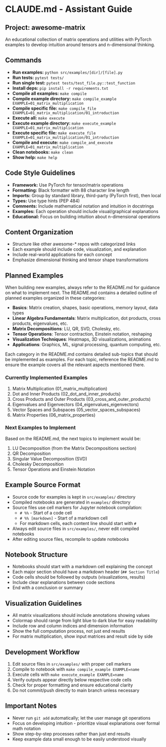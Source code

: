 # CLAUDE.md - Assistant Guide

## Project: awesome-matrix
An educational collection of matrix operations and utilities with PyTorch examples to develop intuition around tensors and n-dimensional thinking.

## Commands
- **Run examples:** `python src/examples/[dir]/[file].py`  
- **Run tests:** `pytest tests/`
- **Run single test:** `pytest tests/test_file.py::test_function`
- **Install deps:** `pip install -r requirements.txt`
- **Compile all examples:** `make compile`
- **Compile example directory:** `make compile_example EXAMPLE=01_matrix_multiplication`
- **Compile specific file:** `make compile_file EXAMPLE=01_matrix_multiplication/01_introduction`
- **Execute all:** `make execute`
- **Execute example directory:** `make execute_example EXAMPLE=01_matrix_multiplication`
- **Execute specific file:** `make execute_file EXAMPLE=01_matrix_multiplication/01_introduction`
- **Compile and execute:** `make compile_and_execute EXAMPLE=01_matrix_multiplication`
- **Clean notebooks:** `make clean`
- **Show help:** `make help`

## Code Style Guidelines
- **Framework:** Use PyTorch for tensor/matrix operations
- **Formatting:** Black formatter with 88 character line length
- **Imports:** Group by standard library, third-party (PyTorch first), then local
- **Types:** Use type hints (PEP 484)
- **Comments:** Include mathematical notation and intuition in docstrings
- **Examples:** Each operation should include visual/graphical explanations
- **Educational:** Focus on building intuition about n-dimensional operations

## Content Organization
- Structure like other awesome-* repos with categorized links
- Each example should include code, visualization, and explanation
- Include real-world applications for each concept
- Emphasize dimensional thinking and tensor shape transformations

## Planned Examples
When building new examples, always refer to the README.md for guidance on what to implement next. The README.md contains a detailed outline of planned examples organized in these categories:

- **Basics**: Matrix creation, shapes, basic operations, memory layout, data types
- **Linear Algebra Fundamentals**: Matrix multiplication, dot products, cross products, eigenvalues, etc.
- **Matrix Decompositions**: LU, QR, SVD, Cholesky, etc.
- **Tensor Operations**: Tensor contraction, Einstein notation, reshaping
- **Visualization Techniques**: Heatmaps, 3D visualizations, animations
- **Applications**: Graphics, ML, signal processing, quantum computing, etc.

Each category in the README.md contains detailed sub-topics that should be implemented as examples. For each topic, reference the README.md to ensure the example covers all the relevant aspects mentioned there.

### Currently Implemented Examples
1. Matrix Multiplication (01_matrix_multiplication)
2. Dot and Inner Products (02_dot_and_inner_products)
3. Cross Products and Outer Products (03_cross_and_outer_products)
4. Eigenvalues and Eigenvectors (04_eigenvalues_eigenvectors)
5. Vector Spaces and Subspaces (05_vector_spaces_subspaces)
6. Matrix Properties (06_matrix_properties)

### Next Examples to Implement
Based on the README.md, the next topics to implement would be:
1. LU Decomposition (from the Matrix Decompositions section)
2. QR Decomposition 
3. Singular Value Decomposition (SVD)
4. Cholesky Decomposition
5. Tensor Operations and Einstein Notation

## Example Source Format
- Source code for examples is kept in `src/examples/` directory
- Compiled notebooks are generated in `examples/` directory
- Source files use cell markers for Jupyter notebook compilation:
  - `# %%` - Start of a code cell
  - `# %% [markdown]` - Start of a markdown cell
  - For markdown cells, each content line should start with `# `
- Always edit source files in `src/examples/`, never edit compiled notebooks
- After editing source files, recompile to update notebooks

## Notebook Structure
- Notebooks should start with a markdown cell explaining the concept
- Each major section should have a markdown header (`## Section Title`)
- Code cells should be followed by outputs (visualizations, results)
- Include clear explanations between code sections
- End with a conclusion or summary

## Visualization Guidelines
- All matrix visualizations should include annotations showing values
- Colormap should range from light blue to dark blue for easy readability
- Include row and column indices and dimension information
- Show the full computation process, not just end results
- For matrix multiplication, show input matrices and result side by side

## Development Workflow
1. Edit source files in `src/examples/` with proper cell markers
2. Compile to notebook with `make compile_example EXAMPLE=name`
3. Execute cells with `make execute_example EXAMPLE=name`
4. Verify outputs appear directly below respective code cells
5. Check for proper formatting and ensure educational clarity
6. Do not commit/push directly to main branch unless necessary

## Important Notes
- Never run `git add` automatically; let the user manage git operations
- Focus on developing intuition - prioritize visual explanations over formal math notation
- Show step-by-step processes rather than just end results
- Keep example data small enough to be easily understood visually